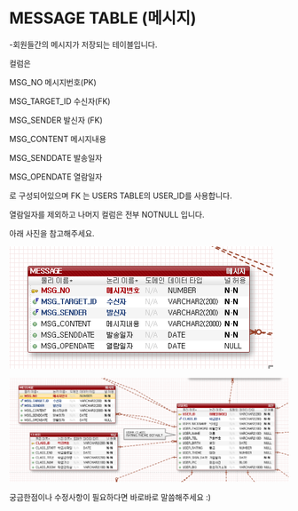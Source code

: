 # MESSAGE TABLE (메시지)


-회원들간의 메시지가 저장되는 테이블입니다.


컬럼은


MSG_NO 메시지번호(PK)


MSG_TARGET_ID 수신자(FK)


MSG_SENDER 발신자 (FK)


MSG_CONTENT 메시지내용


MSG_SENDDATE 발송일자


MSG_OPENDATE 열람일자

로 구성되어있으며 FK 는 USERS TABLE의 USER_ID를 사용합니다.

열람일자를 제외하고 나머지 컬럼은 전부 NOTNULL 입니다.

아래 사진을 참고해주세요.

![ING](MESSAGE.png)


![ING](MESSAGE_USERS.png)

궁금한점이나 수정사항이 필요하다면 바로바로 말씀해주세요 :)




